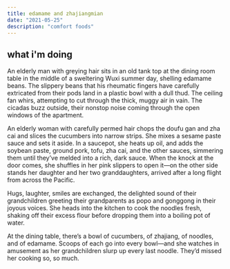 ```yaml
---
title: edamame and zhajiangmian 
date: "2021-05-25"
description: "comfort foods"
---
```


## what i'm doing 

An elderly man with greying hair sits in an old tank top at the dining room table in the middle of a sweltering Wuxi summer day, shelling edamame beans. The slippery beans that his rheumatic fingers have carefully extricated from their pods land in a plastic bowl with a dull thud. The ceiling fan whirs, attempting to cut through the thick, muggy air in vain. The cicadas buzz outside, their nonstop noise coming through the open windows of the apartment. 

An elderly woman with carefully permed hair chops the doufu gan and zha cai and slices the cucumbers into narrow strips. She mixes a sesame paste sauce and sets it aside. In a saucepot, she heats up oil, and adds the soybean paste, ground pork, tofu, zha cai, and the other sauces, simmering them until they’ve melded into a rich, dark sauce. When the knock at the door comes, she shuffles in her pink slippers to open it—on the other side stands her daughter and her two granddaughters, arrived after a long flight from across the Pacific. 

Hugs, laughter, smiles are exchanged, the delighted sound of their grandchildren greeting their grandparents as popo and gonggong in their joyous voices. She heads into the kitchen to cook the noodles fresh, shaking off their excess flour before dropping them into a boiling pot of water. 

At the dining table, there’s a bowl of cucumbers, of zhajiang, of noodles, and of edamame. Scoops of each go into every bowl—and she watches in amusement as her grandchildren slurp up every last noodle. They’d missed her cooking so, so much. 
